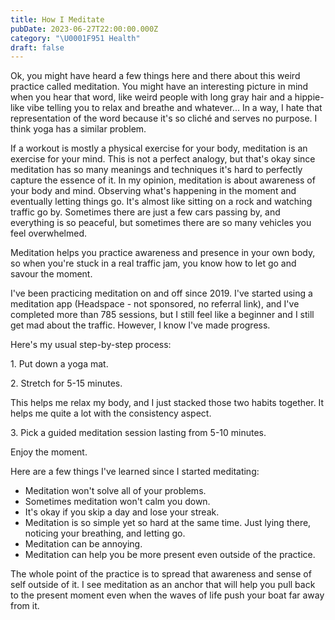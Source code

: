```yaml
---
title: How I Meditate
pubDate: 2023-06-27T22:00:00.000Z
category: "\U0001F951 Health"
draft: false
---
```


Ok, you might have heard a few things here and there about this weird practice called meditation. You might have an interesting picture in mind when you hear that word, like weird people with long gray hair and a hippie-like vibe telling you to relax and breathe and whatever... In a way, I hate that representation of the word because it's so cliché and serves no purpose. I think yoga has a similar problem.

If a workout is mostly a physical exercise for your body, meditation is an exercise for your mind. This is not a perfect analogy, but that's okay since meditation has so many meanings and techniques it's hard to perfectly capture the essence of it. In my opinion, meditation is about awareness of your body and mind. Observing what's happening in the moment and eventually letting things go. It's almost like sitting on a rock and watching traffic go by. Sometimes there are just a few cars passing by, and everything is so peaceful, but sometimes there are so many vehicles you feel overwhelmed.

Meditation helps you practice awareness and presence in your own body, so when you're stuck in a real traffic jam, you know how to let go and savour the moment.

I've been practicing meditation on and off since 2019. I've started using a meditation app (Headspace - not sponsored, no referral link), and I've completed more than 785 sessions, but I still feel like a beginner and I still get mad about the traffic. However, I know I've made progress.

Here's my usual step-by-step process:

1\.	Put down a yoga mat.

2\.	Stretch for 5-15 minutes.

This helps me relax my body, and I just stacked those two habits together. It helps me quite a lot with the consistency aspect.

3\.	Pick a guided meditation session lasting from 5-10 minutes.

Enjoy the moment.

Here are a few things I've learned since I started meditating:

* Meditation won't solve all of your problems.
* Sometimes meditation won't calm you down.
* It's okay if you skip a day and lose your streak.
* Meditation is so simple yet so hard at the same time. Just lying there, noticing your breathing, and letting go.
* Meditation can be annoying.
* Meditation can help you be more present even outside of the practice.

The whole point of the practice is to spread that awareness and sense of self outside of it. I see meditation as an anchor that will help you pull back to the present moment even when the waves of life push your boat far away from it.
